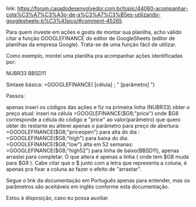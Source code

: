 link: https://forum.casadodesenvolvedor.com.br/topic/44060-acompanhar-cota%C3%A7%C3%A3o-de-a%C3%A7%C3%B5es-utilizando-googlesheets-b%C3%A1sico/#comment-45265

Para quem investe em ações e gosta de montar sua planilha, acho válido citar a função GOOGLEFINANCE do editor de GoogleSheets (editor de planilhas da empresa Google). Trata-se de uma função fácil de utilizar.

Como exemplo, montei uma planilha pra acompanhar ações  identificadas por:

NUBR33 
BBSD11

Sintaxe básica:  =GOOGLEFINANCE( [célula] ; " [parâmetro] ")   

 Passos:

apenas inseri os códigos das ações e fiz na primeira linha (NUBR33)
obter o preço atual: inseri na célula   =GOOGLEFINANCE($G8;"price")  onde $G8 corresponde a célula do código e "price" ao valor(parâmetro) que quero obter
do restante eu alterei apenas o parâmetro 
para preço de abertura:  =GOOGLEFINANCE($G8;"priceopen")
para alta do dia :   =GOOGLEFINANCE($G8;"high")
para baixa do dia:  =GOOGLEFINANCE($G8;"low")
alta em 52 semanas:   =GOOGLEFINANCE($G8;"high52")
para linha de baixo(BBSD11), apenas arrastei para completar. O que altera é apenas a linha ( onde tem $G8 muda para $G9 ). Cabe citar que o $ junto com a letra que representa a coluna, é apenas pra fixar a coluna ao fazer o efeito de "arrastar".

 

Segue o link  da documentação em Português apenas para entender,  mas os parâmetros são aceitáveis em inglês conforme esta documentação.

Estou à disposição, caso eu possa auxiliar.

 
